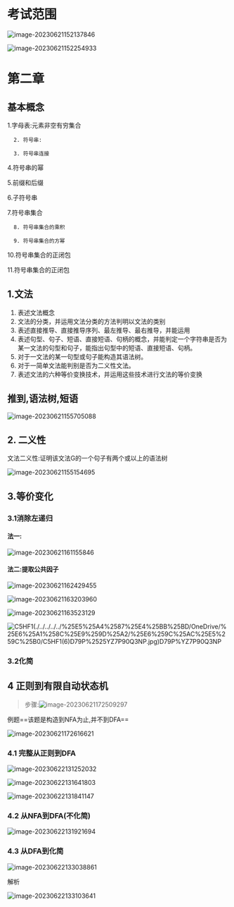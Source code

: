 # 考试范围

![image-20230621152137846](https://nunbey-bill.oss-cn-beijing.aliyuncs.com/2020-weekReport/image-20230621152137846.png)

![image-20230621152254933](https://nunbey-bill.oss-cn-beijing.aliyuncs.com/2020-weekReport/image-20230621152254933.png)

# 第二章 

## 基本概念

  1.字母表:元素非空有穷集合

      2. 符号串:

      3. 符号串连接

   4.符号串的幂

   5.前缀和后缀

   6.子符号串

   7.符号串集合

      8. 符号串集合的乘积

      9. 符号串集合的方幂

   10.符号串集合的正闭包

   11.符号串集合的正闭包

## 1.文法

1. 表述文法概念
2. 文法的分类，并运用文法分类的方法判明以文法的类别
3. 表述直接推导、直接推导序列、最左推导、最右推导，并能运用
4. 表述句型、句子、短语、直接短语、句柄的概念，并能判定一个字符串是否为某一文法的句型和句子，能指出句型中的短语、直接短语、句柄。
5. 对于一文法的某一句型或句子能构造其语法树。
6. 对于一简单文法能判别是否为二义性文法。
7. 表述文法的六种等价变换技术，并运用这些技术进行文法的等价变换

## 推到,语法树,短语

![image-20230621155705088](https://nunbey-bill.oss-cn-beijing.aliyuncs.com/2020-weekReport/image-20230621155705088.png)

## 2. 二义性

文法二义性:证明该文法G的一个句子有两个或以上的语法树

![image-20230621155154695](https://nunbey-bill.oss-cn-beijing.aliyuncs.com/2020-weekReport/image-20230621155154695.png)

## 3.等价变化

### 3.1消除左递归

#### 法一:

![image-20230621161155846](https://nunbey-bill.oss-cn-beijing.aliyuncs.com/2020-weekReport/image-20230621161155846.png)

#### 法二:提取公共因子

![image-20230621162429455](https://nunbey-bill.oss-cn-beijing.aliyuncs.com/2020-weekReport/image-20230621162429455.png)

![image-20230621163203960](https://nunbey-bill.oss-cn-beijing.aliyuncs.com/2020-weekReport/image-20230621163203960.png)

![image-20230621163523129](https://nunbey-bill.oss-cn-beijing.aliyuncs.com/2020-weekReport/image-20230621163523129.png)

![C5HF1(./../../../../%25E5%25A4%2587%25E4%25BB%25BD/OneDrive/%25E6%25A1%258C%25E9%259D%25A2/%25E6%259C%25AC%25E5%259C%25B0/C5HF1(6)D79P%2525YZ7P90Q3NP.jpg)D79P%YZ7P90Q3NP](./C5HF1(6)D79P%25YZ7P90Q3NP.jpg)

### 3.2化简

## 4 正则到有限自动状态机

>步骤:![image-20230621172509297](https://nunbey-bill.oss-cn-beijing.aliyuncs.com/2020-weekReport/image-20230621172509297.png)

例题==该题是构造到NFA为止,并不到DFA==

![image-20230621172616621](https://nunbey-bill.oss-cn-beijing.aliyuncs.com/2020-weekReport/image-20230621172616621.png)

### 4.1 完整从正则到DFA

![image-20230622131252032](https://nunbey-bill.oss-cn-beijing.aliyuncs.com/2020-weekReport/image-20230622131252032.png)

![image-20230622131641803](https://nunbey-bill.oss-cn-beijing.aliyuncs.com/2020-weekReport/image-20230622131641803.png)

![image-20230622131841147](https://nunbey-bill.oss-cn-beijing.aliyuncs.com/2020-weekReport/image-20230622131841147.png)

### 4.2 从NFA到DFA(不化简)

![image-20230622131921694](https://nunbey-bill.oss-cn-beijing.aliyuncs.com/2020-weekReport/image-20230622131921694.png)

### 4.3 从DFA到化简

![image-20230622133038861](https://nunbey-bill.oss-cn-beijing.aliyuncs.com/2020-weekReport/image-20230622133038861.png)

解析

![image-20230622133103641](https://nunbey-bill.oss-cn-beijing.aliyuncs.com/2020-weekReport/image-20230622133103641.png)

